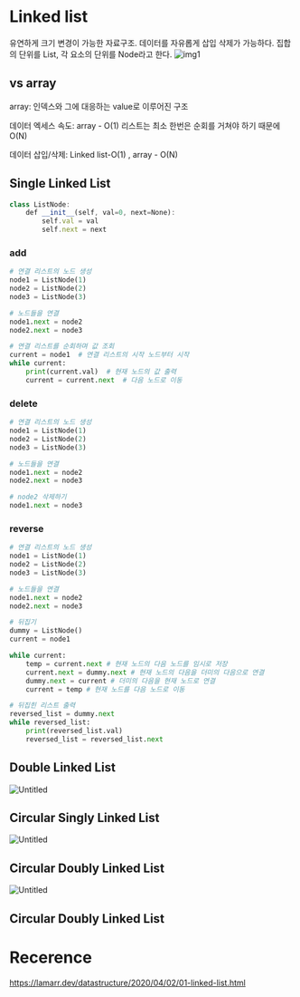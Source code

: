 # Linked list

유연하게 크기 변경이 가능한 자료구조. 데이터를 자유롭게 삽입 삭제가 가능하다. 집합의 단위를 List, 각 요소의 단위를 Node라고 한다.
![img1](https://lamarr.dev/images/algorithm/linkedlist01.jpg)
## vs array

array: 인덱스와 그에 대응하는 value로 이루어진 구조

데이터 엑세스 속도: array - O(1) 리스트는 최소 한번은 순회를 거쳐야 하기 때문에 O(N)

데이터 삽입/삭제: Linked list-O(1) , array - O(N)

## Single Linked List

```jsx
class ListNode:
    def __init__(self, val=0, next=None):
        self.val = val
        self.next = next
```

### add

```python
# 연결 리스트의 노드 생성
node1 = ListNode(1)
node2 = ListNode(2)
node3 = ListNode(3)

# 노드들을 연결
node1.next = node2
node2.next = node3

# 연결 리스트를 순회하며 값 조회
current = node1  # 연결 리스트의 시작 노드부터 시작
while current:
    print(current.val)  # 현재 노드의 값 출력
    current = current.next  # 다음 노드로 이동
```

### delete

```python
# 연결 리스트의 노드 생성
node1 = ListNode(1)
node2 = ListNode(2)
node3 = ListNode(3)

# 노드들을 연결
node1.next = node2
node2.next = node3

# node2 삭제하기
node1.next = node3
```

### reverse

```python
# 연결 리스트의 노드 생성
node1 = ListNode(1)
node2 = ListNode(2)
node3 = ListNode(3)

# 노드들을 연결
node1.next = node2
node2.next = node3

# 뒤집기
dummy = ListNode()
current = node1

while current:
	temp = current.next # 현재 노드의 다음 노드를 임시로 저장
	current.next = dummy.next # 현재 노드의 다음을 더미의 다음으로 연결
	dummy.next = current # 더미의 다음을 현재 노드로 연결
	current = temp # 현재 노드를 다음 노드로 이동

# 뒤집힌 리스트 출력
reversed_list = dummy.next 
while reversed_list:
	print(reversed_list.val)
	reversed_list = reversed_list.next
```

## Double Linked List

![Untitled](https://lamarr.dev/images/algorithm/linkedlist02.jpg)

## Circular Singly Linked List

![Untitled](https://lamarr.dev/images/algorithm/linkedlist03.jpg)

## Circular Doubly Linked List

![Untitled](https://lamarr.dev/images/algorithm/linkedlist04.jpg)

## Circular Doubly Linked List
# Recerence
https://lamarr.dev/datastructure/2020/04/02/01-linked-list.html
